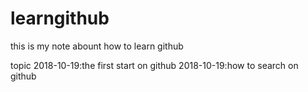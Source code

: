 # learngithub
this is my note abount how to learn github

topic
2018-10-19:the first start on github
2018-10-19:how to search on github
